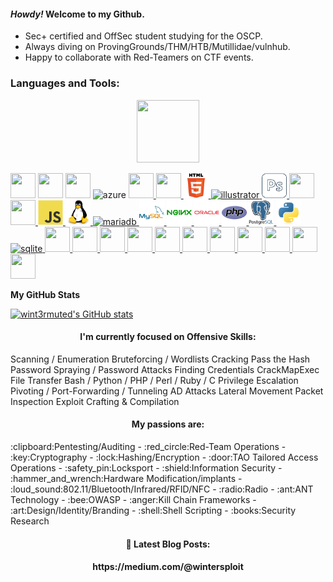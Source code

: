 #### _Howdy!_ Welcome to my Github.
- Sec+ certified and OffSec student studying for the OSCP.
- Always diving on ProvingGrounds/THM/HTB/Mutillidae/vulnhub. 
- Happy to collaborate with Red-Teamers on CTF events.

<p align="left">
</p>
<h3 align="left">Languages and Tools:</h3>
<p align="center"> <img src="https://cdn.jsdelivr.net/gh/devicons/devicon/icons/debian/debian-plain.svg" width="100" height="100"/>
<p align="left">
<img src="https://cdn.jsdelivr.net/gh/devicons/devicon/icons/arduino/arduino-original-wordmark.svg" width="40" height="40"/>
<img src="https://cdn.jsdelivr.net/gh/devicons/devicon/icons/apache/apache-original.svg" width="40" height="40"/>
<img src="https://cdn.jsdelivr.net/gh/devicons/devicon/icons/anaconda/anaconda-original-wordmark.svg" width="40" height="40"/>
<img src="https://www.vectorlogo.zone/logos/microsoft_azure/microsoft_azure-icon.svg" alt="azure" width="40" height="40"/> </a> <a href="https://www.gnu.org/software/bash/" target="_blank" rel="noreferrer">
<img src="https://cdn.jsdelivr.net/gh/devicons/devicon/icons/bash/bash-original.svg" width="40" height="40"/>
<img src="https://devicons.railway.app/i/docker.svg" width="40" height="40"/> 
<img src="https://raw.githubusercontent.com/devicons/devicon/master/icons/html5/html5-original-wordmark.svg" alt="html5" width="40" height="40"/> </a> <a href="https://www.adobe.com/in/products/illustrator.html" target="_blank" rel="noreferrer">
<img src="https://www.vectorlogo.zone/logos/adobe_illustrator/adobe_illustrator-icon.svg" alt="illustrator" width="40" height="40"/> </a> <a href="https://developer.mozilla.org/en-US/docs/Web/JavaScript" target="_blank" rel="noreferrer">
<img src="https://raw.githubusercontent.com/devicons/devicon/master/icons/photoshop/photoshop-line.svg" alt="photoshop" width="40" height="40"/> </a> <a href="https://www.php.net" target="_blank" rel="noreferrer">
<img src="https://cdn.jsdelivr.net/gh/devicons/devicon/icons/premierepro/premierepro-original.svg" width="40" height="40"/>
<img src="https://cdn.jsdelivr.net/gh/devicons/devicon/icons/aftereffects/aftereffects-original.svg" width="40" height="40"/>
<img src="https://raw.githubusercontent.com/devicons/devicon/master/icons/javascript/javascript-original.svg" alt="javascript" width="40" height="40"/> </a> <a href="https://www.linux.org/" target="_blank" rel="noreferrer">
<img src="https://raw.githubusercontent.com/devicons/devicon/master/icons/linux/linux-original.svg" alt="linux" width="40" height="40"/> </a> <a href="https://mariadb.org/" target="_blank" rel="noreferrer">
<img src="https://www.vectorlogo.zone/logos/mariadb/mariadb-icon.svg" alt="mariadb" width="40" height="40"/> </a> <a href="https://www.mysql.com/" target="_blank" rel="noreferrer">
<img src="https://raw.githubusercontent.com/devicons/devicon/master/icons/mysql/mysql-original-wordmark.svg" alt="mysql" width="40" height="40"/> </a> <a href="https://www.nginx.com" target="_blank" rel="noreferrer">
<img src="https://raw.githubusercontent.com/devicons/devicon/master/icons/nginx/nginx-original.svg" alt="nginx" width="40" height="40"/> </a> <a href="https://www.oracle.com/" target="_blank" rel="noreferrer">
<img src="https://raw.githubusercontent.com/devicons/devicon/master/icons/oracle/oracle-original.svg" alt="oracle" width="40" height="40"/> </a> <a href="https://www.photoshop.com/en" target="_blank" rel="noreferrer">
<img src="https://raw.githubusercontent.com/devicons/devicon/master/icons/php/php-original.svg" alt="php" width="40" height="40"/> </a> <a href="https://www.postgresql.org" target="_blank" rel="noreferrer">
<img src="https://raw.githubusercontent.com/devicons/devicon/master/icons/postgresql/postgresql-original-wordmark.svg" alt="postgresql" width="40" height="40"/> </a> <a href="https://www.python.org" target="_blank" rel="noreferrer">
<img src="https://raw.githubusercontent.com/devicons/devicon/master/icons/python/python-original.svg" alt="python" width="40" height="40"/> </a> <a  
<img src="https://raw.githubusercontent.com/devicons/devicon/master/icons/sass/sass-original.svg" alt="sass" width="40" height="40"/> </a> <a href="https://www.sqlite.org/" target="_blank" rel="noreferrer">
<img src="https://www.vectorlogo.zone/logos/sqlite/sqlite-icon.svg" alt="sqlite" width="40" height="40"/> 
<img src="https://cdn.jsdelivr.net/gh/devicons/devicon/icons/wordpress/wordpress-plain.svg" width="40" height="40"/>
<img src="https://cdn.jsdelivr.net/gh/devicons/devicon/icons/vscode/vscode-original.svg" width="40" height="40"/>
<img src="https://cdn.jsdelivr.net/gh/devicons/devicon/icons/vim/vim-original.svg" width="40" height="40"/>
<img src="https://cdn.jsdelivr.net/gh/devicons/devicon/icons/ubuntu/ubuntu-plain-wordmark.svg" width="40" height="40"/>
<img src="https://cdn.jsdelivr.net/gh/devicons/devicon/icons/ssh/ssh-original-wordmark.svg" width="40" height="40"/>
<img src="https://cdn.jsdelivr.net/gh/devicons/devicon/icons/raspberrypi/raspberrypi-original.svg" width="40" height="40"/>
<img src="https://cdn.jsdelivr.net/gh/devicons/devicon/icons/slack/slack-original.svg" width="40" height="40"/>
<img src="https://cdn.jsdelivr.net/gh/devicons/devicon/icons/msdos/msdos-original.svg" width="40" height="40"/>
<img src="https://devicons.railway.app/i/archlinux.svg" width="40" height="40"/>
<img src="https://devicons.railway.app/i/firefox.svg" width="40" height="40">
<img src="https://cdn.jsdelivr.net/gh/devicons/devicon/icons/windows8/windows8-original.svg" width="40" height="40"/> </a> </p>

 <b>My GitHub Stats</b>

<a href="http://www.github.com/wint3rmuted"><img src="https://github-readme-stats.vercel.app/api?username=wint3rmuted&show_icons=true&hide=&count_private=true&title_color=0891b2&text_color=ffffff&icon_color=0891b2&bg_color=1c1917&hide_border=true&show_icons=true" alt="wint3rmuted's GitHub stats" /></a>
                  
<h4 align="center">I'm currently focused on Offensive Skills:</h4>
Scanning / Enumeration
Bruteforcing / Wordlists
Cracking
Pass the Hash
Password Spraying / Password Attacks
Finding Credentials
CrackMapExec
File Transfer
Bash / Python / PHP / Perl / Ruby / C
Privilege Escalation
Pivoting / Port-Forwarding / Tunneling
AD Attacks
Lateral Movement
Packet Inspection
Exploit Crafting & Compilation



<h4 align="center">My passions are:</h4>
:clipboard:Pentesting/Auditing - :red_circle:Red-Team Operations - :key:Cryptography - :lock:Hashing/Encryption - :door:TAO Tailored Access Operations - :safety_pin:Locksport - :shield:Information Security - :hammer_and_wrench:Hardware Modification/implants - :loud_sound:802.11/Bluetooth/Infrared/RFID/NFC - :radio:Radio - :ant:ANT Technology - :bee:OWASP - :anger:Kill Chain Frameworks - :art:Design/Identity/Branding - :shell:Shell Scripting - :books:Security Research

<h4 align="center">📝 Latest Blog Posts:</h4>
<h4 align="center">https://medium.com/@wintersploit</h4>

<!---
a ✨ special ✨ repository because its `README.md` (this file) appears on your GitHub profile.
You can click the Preview link to take a look at your changes.
--->
